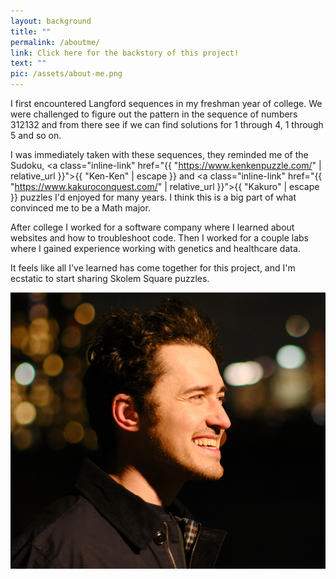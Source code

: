 ```yaml
---
layout: background
title: "" 
permalink: /aboutme/
link: Click here for the backstory of this project!
text: "" 
pic: /assets/about-me.png
---
```

I first encountered Langford sequences in my freshman year of college. We were challenged to figure out the pattern in the sequence of numbers 312132 and from there see if we can find solutions for 1 through 4, 1 through 5 and so on.

I was immediately taken with these sequences, they reminded me of the Sudoku, <a class="inline-link" href="{{ "https://www.kenkenpuzzle.com/" | relative_url }}">{{ "Ken-Ken" | escape }}</a> and <a class="inline-link" href="{{ "https://www.kakuroconquest.com/" | relative_url }}">{{ "Kakuro" | escape }}</a> puzzles I'd enjoyed for many years. I think this is a big part of what convinced me to be a Math major.

After college I worked for a software company where I learned about websites and how to troubleshoot code. Then I worked for a couple labs where I gained experience working with genetics and healthcare data.

It feels like all I've learned has come together for this project, and I'm ecstatic to start sharing Skolem Square puzzles.

<img class="smallish_img" src="/assets/pic-of-me.jpg">

